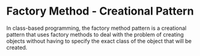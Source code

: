 # Factory Method - Creational Pattern
In class-based programming, the factory method pattern is a creational pattern that uses factory methods to deal with the problem of creating objects without having to specify the exact class of the object that will be created.